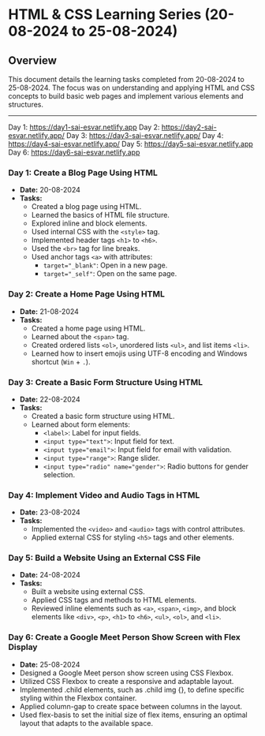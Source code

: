 # HTML & CSS Learning Series (20-08-2024 to 25-08-2024)

## Overview
This document details the learning tasks completed from 20-08-2024 to 25-08-2024. The focus was on understanding and applying HTML and CSS concepts to build basic web pages and implement various elements and structures.

---
Day 1:
https://day1-sai-esvar.netlify.app
Day 2:
https://day2-sai-esvar.netlify.app/
Day 3:
https://day3-sai-esvar.netlify.app/
Day 4:
https://day4-sai-esvar.netlify.app/
Day 5:
https://day5-sai-esvar.netlify.app
Day 6:
https://day6-sai-esvar.netlify.app
### Day 1: Create a Blog Page Using HTML
- **Date:** 20-08-2024
- **Tasks:**
  - Created a blog page using HTML.
  - Learned the basics of HTML file structure.
  - Explored inline and block elements.
  - Used internal CSS with the `<style>` tag.
  - Implemented header tags `<h1>` to `<h6>`.
  - Used the `<br>` tag for line breaks.
  - Used anchor tags `<a>` with attributes:
    - `target="_blank"`: Open in a new page.
    - `target="_self"`: Open on the same page.

### Day 2: Create a Home Page Using HTML
- **Date:** 21-08-2024
- **Tasks:**
  - Created a home page using HTML.
  - Learned about the `<span>` tag.
  - Created ordered lists `<ol>`, unordered lists `<ul>`, and list items `<li>`.
  - Learned how to insert emojis using UTF-8 encoding and Windows shortcut (`Win` + `.`).

### Day 3: Create a Basic Form Structure Using HTML
- **Date:** 22-08-2024
- **Tasks:**
  - Created a basic form structure using HTML.
  - Learned about form elements:
    - `<label>`: Label for input fields.
    - `<input type="text">`: Input field for text.
    - `<input type="email">`: Input field for email with validation.
    - `<input type="range">`: Range slider.
    - `<input type="radio" name="gender">`: Radio buttons for gender selection.

### Day 4: Implement Video and Audio Tags in HTML
- **Date:** 23-08-2024
- **Tasks:**
  - Implemented the `<video>` and `<audio>` tags with control attributes.
  - Applied external CSS for styling `<h5>` tags and other elements.

### Day 5: Build a Website Using an External CSS File
- **Date:** 24-08-2024
- **Tasks:**
  - Built a website using external CSS.
  - Applied CSS tags and methods to HTML elements.
  - Reviewed inline elements such as `<a>`, `<span>`, `<img>`, and block elements like `<div>`, `<p>`, `<h1>` to `<h6>`, `<ul>`, `<ol>`, and `<li>`.

### Day 6: Create a Google Meet Person Show Screen with Flex Display
- **Date:** 25-08-2024
- Designed a Google Meet person show screen using CSS Flexbox.
- Utilized CSS Flexbox to create a responsive and adaptable layout.
- Implemented .child elements, such as .child img {}, to define specific styling within the Flexbox container.
- Applied column-gap to create space between columns in the layout.
- Used flex-basis to set the initial size of flex items, ensuring an optimal layout that adapts to the available space.
